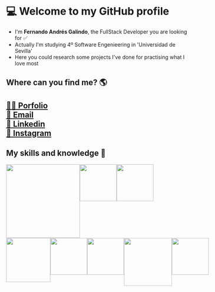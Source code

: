 <body>
<h1>💻 Welcome to my GitHub profile </h1>
<ul>
  <li> I'm <strong>Fernando Andrés Galindo</strong>, the FullStack Developer you are looking for ✅</li>
  <li> Actually I'm studying 4º Software Engenieering in 'Universidad de Sevilla' </li>
  <li> Here you could research some projects I've done for practising what I love most </li>
</ul>
<h2> Where can you find me? 🌎 <h2>
  <a href="https://ferandgal.netlify.app/" target=_blank>🙋🏼 Porfolio</a> <br>
  <a href="mailto:fernando.andres.dev@gmail.com" target="_blank">📩 Email</a> <br>
  <a href="https://www.linkedin.com/in/fernando-andr%C3%A9s-dev/" target="_blank">💼 Linkedin</a> <br>
  <a href="https://www.instagram.com/nendanfito/?hl=es" target=_blank>📸 Instagram</a> 
  <h2> My skills and knowledge 🧠 </h2>
  
  <div style="display:flex"> 
    <img width="200px" src="https://www.applinet.es/wp-content/uploads/2014/08/HTML5_CSS_JavaScript.png"/> 
    <img width="100px" src="https://img.icons8.com/color/480/mongodb.png"/>
    <img width="100px" src="https://img.icons8.com/color/480/graphql.png"/>
  </div>
  <div style="display:flex">
    <img width="120px" src="https://upload.wikimedia.org/wikipedia/commons/thumb/d/d9/Node.js_logo.svg/1280px-Node.js_logo.svg.png"/>
    <img width="100px" src="https://upload.wikimedia.org/wikipedia/commons/thumb/a/a7/React-icon.svg/640px-React-icon.svg.png"/>
    <img width="100px" src="https://www.isnotdown.com/assets/pics/spring.png"/> 
    <img width="130px" src="https://elblogdecodigo.files.wordpress.com/2014/12/java_logo.png"/>
    <img width="100px" src="https://judithcristina.github.io/My-portfolio/img/iconos/git.png"/>
  </div>
</body>
  

